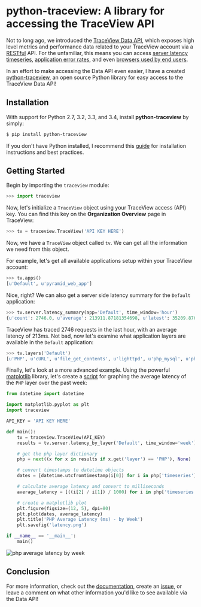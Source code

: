 # python-traceview: A library for accessing the TraceView API

Not to long ago, we introduced the [TraceView Data API][1], which exposes high
level metrics and performance data related to your TraceView account via a
[RESTful][9] API. For the unfamiliar, this means you can access
[server latency timeseries][5], [application error rates][6], and even
[browsers used by end users][7].

In an effort to make accessing the Data API even easier, I have a created
[python-traceview][2], an open source Python library for easy access to the
TraceView Data API!

## Installation

With support for Python 2.7, 3.2, 3.3, and 3.4, install **python-traceview**
by simply:

```bash
$ pip install python-traceview
```

If you don't have Python installed, I recommend this [guide][10] for
installation instructions and best practices.

## Getting Started

Begin by importing the ``traceview`` module:

```python
>>> import traceview
```

Now, let's initialize a `TraceView` object using your TraceView access (API)
key. You can find this key on the **Organization Overview** page in TraceView:

```python
>>> tv = traceview.TraceView('API KEY HERE')
```

Now, we have a `TraceView` object called ``tv``. We can get all the information
we need from this object.

For example, let's get all available applications setup within your TraceView
account:

```python
>>> tv.apps()
[u'Default', u'pyramid_web_app']
```

Nice, right? We can also get a server side latency summary for the ``Default``
application:

```python
>>> tv.server.latency_summary(app='Default', time_window='hour')
{u'count': 2746.0, u'average': 213911.87181354698, u'latest': 35209.87654320987}
```

TraceView has traced 2746 requests in the last hour, with an average latency of
213ms. Not bad, now let's examine what application layers are available in the
`Default` application:

```python
>>> tv.layers('Default')
[u'PHP', u'cURL', u'file_get_contents', u'lighttpd', u'php_mysql', u'php_mysqli']
```

Finally, let's look at a more advanced example. Using the powerful
[matplotlib][11] library, let's create a [script][13] for graphing the average
latency of the `PHP` layer over the past week:

```python
from datetime import datetime

import matplotlib.pyplot as plt
import traceview

API_KEY = 'API KEY HERE'

def main():
    tv = traceview.TraceView(API_KEY)
    results = tv.server.latency_by_layer('Default', time_window='week')

    # get the php layer dictionary
    php = next((x for x in results if x.get('layer') == 'PHP'), None)

    # convert timestamps to datetime objects
    dates = [datetime.utcfromtimestamp(i[0]) for i in php['timeseries']['items']]

    # calculate average latency and convert to milliseconds
    average_latency = [((i[2] / i[1]) / 1000) for i in php['timeseries']['items']]

    # create a matplotlib plot
    plt.figure(figsize=(12, 5), dpi=80)
    plt.plot(dates, average_latency)
    plt.title('PHP Average Latency (ms) - by Week')
    plt.savefig('latency.png')

if __name__ == '__main__':
    main()
```

![php average latency by week][12]

## Conclusion

For more information, check out the [documentation][3], create an [issue][8], or
leave a comment on what other information you'd like to see available via the
Data API!

[1]: http://www.appneta.com/blog/data-api-for-web-application-monitoring/
[2]: https://github.com/danriti/python-traceview
[3]: http://python-traceview.readthedocs.org/
[4]: http://dev.appneta.com/docs/api-v2/reference.html
[5]: http://dev.appneta.com/docs/api-v2/latency.html#endpoints
[6]: http://dev.appneta.com/docs/api-v2/errors.html#error-rate
[7]: http://dev.appneta.com/docs/api-v2/discovery.html#browsers
[8]: https://github.com/danriti/python-traceview/issues/new
[9]: http://en.wikipedia.org/wiki/Representational_state_transfer
[10]: http://docs.python-guide.org/en/latest/dev/virtualenvs/
[11]: http://matplotlib.org/
[12]: https://raw.githubusercontent.com/danriti/moleskine/master/python-traceview/images/latency.png
[13]: https://gist.github.com/danriti/f93c88522fb17eb1d4a1
